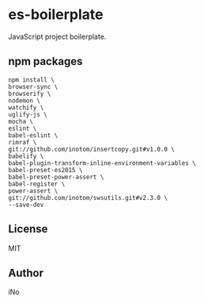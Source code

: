 # es-boilerplate

JavaScript project boilerplate.

## npm packages

```
npm install \
browser-sync \
browserify \
nodemon \
watchify \
uglify-js \
mocha \
eslint \
babel-eslint \
rimraf \
git://github.com/inotom/insertcopy.git#v1.0.0 \
babelify \
babel-plugin-transform-inline-environment-variables \
babel-preset-es2015 \
babel-preset-power-assert \
babel-register \
power-assert \
git://github.com/inotom/swsutils.git#v2.3.0 \
--save-dev
```

## License

MIT

## Author

iNo
